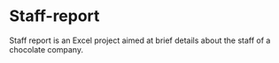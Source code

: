 # Staff-report
Staff report is an Excel project aimed at brief details about the staff of a chocolate company.
